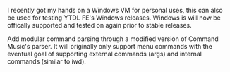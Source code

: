 I recently got my hands on a Windows VM for personal uses, this can also 
be used for testing YTDL FE's Windows releases. Windows is will now be offically
supported and tested on again prior to stable releases.

Add modular command parsing through a modified version of Command Music's parser. 
It will originally only support menu commands with the eventual goal of supporting 
external commands (args) and internal commands (similar to iwd).